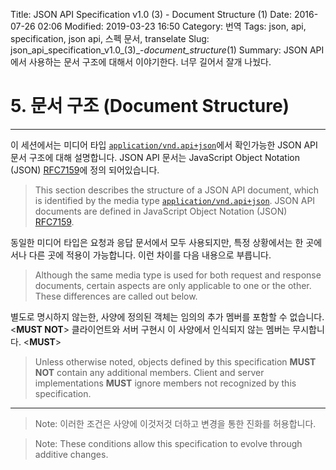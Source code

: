 Title: JSON API Specification v1.0 (3) - Document Structure (1)
Date: 2016-07-26 02:06
Modified: 2019-03-23 16:50
Category: 번역
Tags: json, api, specification, json api, 스펙 문서, transelate
Slug: json_api_specification_v1.0_(3)_-_document_structure_(1)
Summary: JSON API에서 사용하는 문서 구조에 대해서 이야기한다. 너무 길어서 잘개 나눴다.

# 5. 문서 구조 (Document Structure)

---

이 세션에서는 미디어 타입 [`application/vnd.api+json`][application/vnd.api+json]에서 확인가능한 JSON API 문서 구조에 대해 설명합니다. JSON API 문서는 JavaScript Object Notation (JSON) [RFC7159][RFC7159]에 정의 되어있습니다.

> This section describes the structure of a JSON API document, which is identified by the media type [`application/vnd.api+json`][application/vnd.api+json]. JSON API documents are defined in JavaScript Object Notation (JSON) [RFC7159][RFC7159].

동일한 미디어 타입은 요청과 응답 문서에서 모두 사용되지만, 특정 상황에서는 한 곳에서나 다른 곳에 적용이 가능합니다. 이런 차이를 다음 내용으로 부릅니다.

> Although the same media type is used for both request and response documents, certain aspects are only applicable to one or the other. These differences are called out below.

별도로 명시하지 않는한, 사양에 정의된 객체는 임의의 추가 멤버를 포함할 수 없습니다. <**MUST NOT**> 클라이언트와 서버 구현시 이 사양에서 인식되지 않는 멤버는 무시합니다. <**MUST**>

> Unless otherwise noted, objects defined by this specification **MUST NOT** contain any additional members. Client and server implementations **MUST** ignore members not recognized by this specification.

---

> Note: 이러한 조건은 사양에 이것저것 더하고 변경을 통한 진화를 허용합니다.

> Note: These conditions allow this specification to evolve through additive changes.

[application/vnd.api+json]: http://www.iana.org/assignments/media-types/application/vnd.api+json
[RFC7159]: http://tools.ietf.org/html/rfc7159
